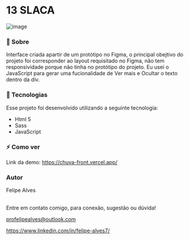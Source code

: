 # 13 SLACA

![image](https://user-images.githubusercontent.com/78622458/171429880-54868f6b-b1c4-4286-bf78-d13c539274ac.png)




### 🔖 Sobre
Interface criada apartir de um protótipo no Figma, o principal obejtivo do projeto foi corresponder ao layout requisitado no Figma, não tem responsividade porque não tinha no protótipo do projeto.
Eu usei o JavaScript para gerar uma fucionalidade de Ver mais e Ocultar o texto dentro da div.

### 🚀 Tecnologias
Esse projeto foi desenvolvido utilizando a seguinte tecnologia:

+ Html 5
+ Sass
+ JavaScript

### ⚡ Como ver

Link da demo: https://chuva-front.vercel.app/<br/>
### Autor
Felipe Alves <br/><br/>


Entre em contato comigo, para conexão, sugestão ou dúvida! <br/>

profelipealves@outlook.com <br/>

https://www.linkedin.com/in/felipe-alves7/
